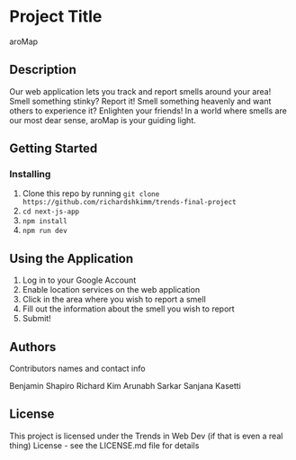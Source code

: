 # Project Title

aroMap

## Description

Our web application lets you track and report smells around your area! Smell something stinky? Report it! Smell something heavenly and want others to experience it? Enlighten your friends! In a world where smells are our most dear sense, aroMap is your guiding light.

## Getting Started

### Installing

1. Clone this repo by running `git clone https://github.com/richardshkimm/trends-final-project`
2. `cd next-js-app`
3. `npm install`
4. `npm run dev`

## Using the Application

1. Log in to your Google Account
2. Enable location services on the web application
3. Click in the area where you wish to report a smell
4. Fill out the information about the smell you wish to report
5. Submit!


## Authors

Contributors names and contact info

Benjamin Shapiro 
Richard Kim
Arunabh Sarkar
Sanjana Kasetti


## License

This project is licensed under the Trends in Web Dev (if that is even a real thing) License - see the LICENSE.md file for details